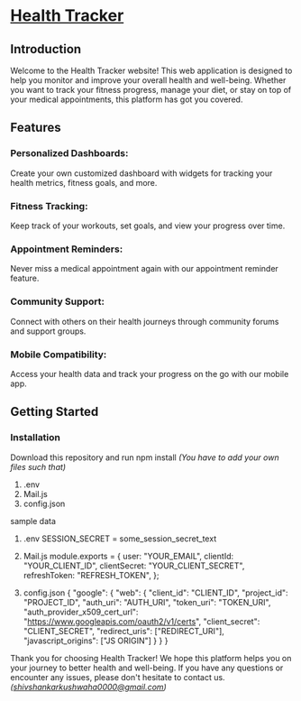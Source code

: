 # [Health Tracker](https://healthtracker-jwpl.onrender.com)
## Introduction
Welcome to the Health Tracker website! This web application is designed to help you monitor and improve your overall health and well-being. Whether you want to track your fitness progress, manage your diet, or stay on top of your medical appointments, this platform has got you covered.
## Features
### Personalized Dashboards:
Create your own customized dashboard with widgets for tracking your health metrics, fitness goals, and more.
### Fitness Tracking: 
Keep track of your workouts, set goals, and view your progress over time.
### Appointment Reminders:
Never miss a medical appointment again with our appointment reminder feature.
### Community Support: 
Connect with others on their health journeys through community forums and support groups.
### Mobile Compatibility: 
Access your health data and track your progress on the go with our mobile app.

## Getting Started
### Installation
Download this repository and run npm install
*(You have to add your own files such that)*
1. .env
2. Mail.js
3. config.json

sample data
1. .env
SESSION_SECRET = some_session_secret_text

2.  Mail.js
module.exports = {
  user: "YOUR_EMAIL",
  clientId: "YOUR_CLIENT_ID",
  clientSecret: "YOUR_CLIENT_SECRET",
  refreshToken: "REFRESH_TOKEN",
};

3. config.json
   {
  "google": {
    "web": {
      "client_id": "CLIENT_ID",
      "project_id": "PROJECT_ID",
      "auth_uri": "AUTH_URI",
      "token_uri": "TOKEN_URI",
      "auth_provider_x509_cert_url": "https://www.googleapis.com/oauth2/v1/certs",
      "client_secret": "CLIENT_SECRET",
      "redirect_uris": ["REDIRECT_URI"],
      "javascript_origins": ["JS ORIGIN"]
    }
  }
}

Thank you for choosing Health Tracker! We hope this platform helps you on your journey to better health and well-being. If you have any questions or encounter any issues, please don't hesitate to contact us.
*(shivshankarkushwaha0000@gmail.com)*
